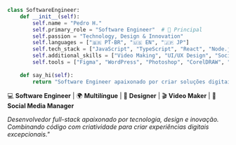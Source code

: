 ```python
class SoftwareEngineer:
    def __init__(self):
        self.name = "Pedro H."
        self.primary_role = "Software Engineer"  # 🎯 Principal
        self.passion = "Technology, Design & Innovation"
        self.languages = ["🇧🇷 PT-BR", "🇺🇸 EN", "🇯🇵 JP"]
        self.tech_stack = ["JavaScript", "TypeScript", "React", "Node.js", "C/C++", "C#", "Java"]
        self.additional_skills = ["Video Making", "UI/UX Design", "Social Media Management"]
        self.tools = ["Figma", "WordPress", "Photoshop", "CorelDRAW", "Video Editing"]
    
    def say_hi(self):
        return "Software Engineer apaixonado por criar soluções digitais incríveis! 🚀"
```
💻 **Software Engineer** | 🌍 **Multilíngue** | 🎨 **Designer** | 🎬 **Video Maker** | 📱 **Social Media Manager**

*Desenvolvedor full-stack apaixonado por tecnologia, design e inovação. Combinando código com criatividade para criar experiências digitais excepcionais."*
